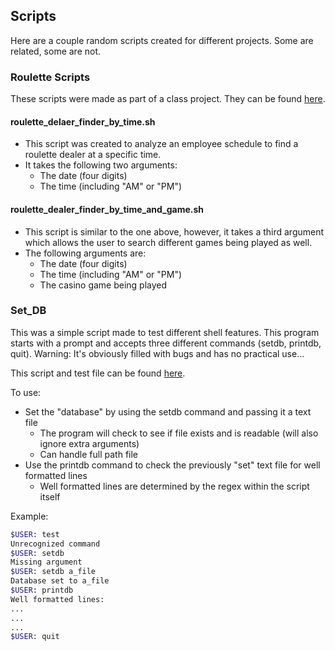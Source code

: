 ## Scripts


Here are a couple random scripts created for different projects. Some are related, some are not.


### Roulette Scripts

These scripts were made as part of a class project. They can be found [here](https://github.com/I14T-E/scripts/tree/master/Roulette_Scripts "Roulette Scripts").

#### roulette_delaer_finder_by_time.sh
- This script was created to analyze an employee schedule to find a roulette dealer at a specific time.
- It takes the following two arguments:
   - The date (four digits)
   - The time (including "AM" or "PM")


#### roulette_dealer_finder_by_time_and_game.sh
- This script is similar to the one above, however, it takes a third argument which allows the user to search different games being played as well.
- The following arguments are:
   - The date (four digits)
   - The time (including "AM" or "PM")
   - The casino game being played



### Set_DB
This was a simple script made to test different shell features. This program starts with a prompt and accepts three different commands (setdb, printdb, quit). Warning: It's obviously filled with bugs and has no practical use...

This script and test file can be found [here](https://github.com/I14T-E/scripts/tree/master/Set_DB "Set DB").


To use:
- Set the "database" by using the setdb command and passing it a text file
   - The program will check to see if file exists and is readable (will also ignore extra arguments)
   - Can handle full path file
- Use the printdb command to check the previously "set" text file for well formatted lines
   - Well formatted lines are determined by the regex within the script itself


Example:
```bash
$USER: test
Unrecognized command
$USER: setdb
Missing argument
$USER: setdb a_file
Database set to a_file
$USER: printdb
Well formatted lines:
...
...
...
$USER: quit
```
